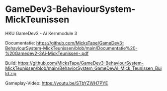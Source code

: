 # GameDev3-BehaviourSystem-MickTeunissen

HKU GameDev2 - Ai Kernmodule 3

Documentatie: https://github.com/MicksTape/GameDev3-BehaviourSystem-MickTeunissen/blob/main/Documentatie%20-%20Gamedev2-3Ai-MickTeunissen-.pdf

Build: https://github.com/MicksTape/GameDev3-BehaviourSystem-MickTeunissen/blob/main/BehaviorSystem_GameDevAI_Mick_Teunissen_Build.zip

Gameplay-Video: https://youtu.be/STbYZWH7PYE
